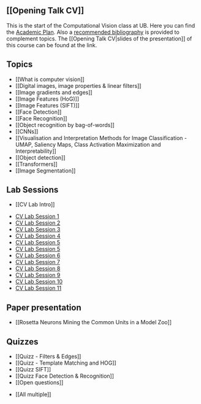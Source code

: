 ## [[Opening Talk CV]]
This is the start of the Computational Vision class at UB. Here you can find the [Academic Plan](http://grad.ub.edu/grad3/plae/AccesInformePD?codiGiga=364315&curs=2023&recurs=pub_dossiers). Also a [recommended bibliography](https://cercabib.ub.edu/discovery/search?query=any,contains,GIGA%20364315&tab=LibraryCatalog&search_scope=MyInstitution&vid=34CSUC_UB:VU1&offset=0) is provided to complement topics. The [[Opening Talk CV|slides of the presentation]] of this course can be found at the link.

## Topics
- [[What is computer vision]]
- [[Digital images, image properties & linear filters]]
- [[Image gradients and edges]]
- [[Image Features (HoG)]]
- [[Image Features (SIFT)]]
- [[Face Detection]]
- [[Face Recognition]]
- [[Object recognition by bag-of-words]]
- [[CNNs]]
- [[Visualisation and Interpretation Methods for Image Classification - UMAP, Saliency Maps, Class Activation Maximization and Interpretability]]
- [[Object detection]]
- [[Transformers]]
- [[Image Segmentation]]
## Lab Sessions
- [[CV Lab Intro]]
* [CV Lab Session 1](https://github.com/MarioROT/CV-MAI/tree/main/Session%201)
* [CV Lab Session 2](https://github.com/MarioROT/CV-MAI/tree/main/Session%202)
* [CV Lab Session 3](https://github.com/MarioROT/CV-MAI/tree/main/Session%203)
* [CV Lab Session 4](https://github.com/MarioROT/CV-MAI/tree/main/Session%204)
* [CV Lab Session 5](https://github.com/MarioROT/CV-MAI/tree/main/Session%205)
* [CV Lab Session 5](https://github.com/MarioROT/CV-MAI/tree/main/Session%205)
* [CV Lab Session 6](https://github.com/MarioROT/CV-MAI/tree/main/Session%206)
* [CV Lab Session 7](https://github.com/MarioROT/CV-MAI/tree/main/Session%207)
* [CV Lab Session 8](https://github.com/MarioROT/CV-MAI/tree/main/Session%208)
* [CV Lab Session 9](https://github.com/MarioROT/CV-MAI/tree/main/Session%209)
* [CV Lab Session 10](https://github.com/MarioROT/CV-MAI/tree/main/Session%2010)
* [CV Lab Session 11](https://github.com/MarioROT/CV-MAI/tree/main/Session%2011)

## Paper presentation
- [[Rosetta Neurons Mining the Common Units in a Model Zoo]]

## Quizzes

* [[Quizz - Filters & Edges]]
* [[Quizz - Template Matching and HOG]]
* [[Quizz SIFT]]
* [[Quizz Face Detection & Recognition]]
* [[Open questions]]
- [[All multiple]]










